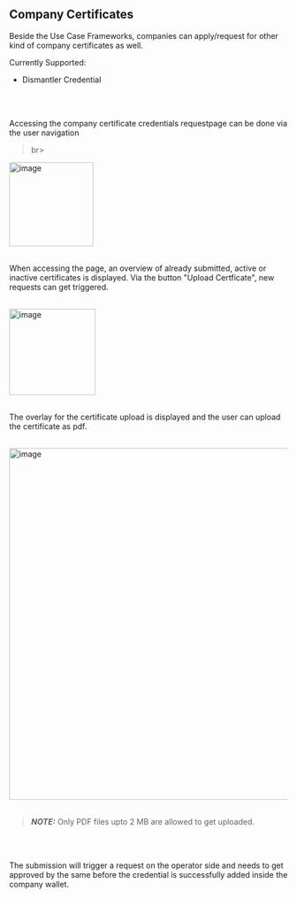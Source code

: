 ## Company Certificates

Beside the Use Case Frameworks, companies can apply/request for other kind of company certificates as well.

Currently Supported:
* Dismantler Credential

<br>
<br>

Accessing the company certificate credentials requestpage can be done via the user navigation

>br>
<img width="152" alt="image" src="https://github.com/catenax-ng/tx-portal-assets/assets/94133633/a3f216e7-e499-47e3-892e-c7971000408a">
<br>
<br>

When accessing the page, an overview of already submitted, active or inactive certificates is displayed.
Via the button "Upload Certficate", new requests can get triggered.

<br>
<img width="156" alt="image" src="https://github.com/catenax-ng/tx-portal-assets/assets/94133633/fb0dee86-1200-43be-bebc-558f38a21751">
<br>
<br>

The overlay for the certificate upload is displayed and the user can upload the certificate as pdf.

<br>
<img width="636" alt="image" src="https://github.com/catenax-ng/tx-portal-assets/assets/94133633/bad34939-217e-4f4e-b2d7-2fc2909c47ac">
<br>
<br>

> **_NOTE:_**  Only PDF files upto 2 MB are allowed to get uploaded.

<br>
<br>

The submission will trigger a request on the operator side and needs to get approved by the same before the credential is successfully added inside the company wallet.

<br>
<br>

